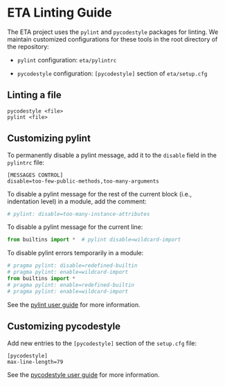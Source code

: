 # ETA Linting Guide

The ETA project uses the `pylint` and `pycodestyle` packages for linting. We
maintain customized configurations for these tools in the root directory of
the repository:

* `pylint` configuration: `eta/pylintrc`

* `pycodestyle` configuration: `[pycodestyle]` section of `eta/setup.cfg`


## Linting a file

```shell
pycodestyle <file>
pylint <file>
```


## Customizing pylint

To permanently disable a pylint message, add it to the `disable` field in
the `pylintrc` file:

```shell
[MESSAGES CONTROL]
disable=too-few-public-methods,too-many-arguments
```

To disable a pylint message for the rest of the current block (i.e.,
indentation level) in a module, add the comment:

```python
# pylint: disable=too-many-instance-attributes
```

To disable a pylint message for the current line:

```python
from builtins import *  # pylint disable=wildcard-import
```

To disable pylint errors temporarily in a module:

```python
# pragma pylint: disable=redefined-builtin
# pragma pylint: enable=wildcard-import
from builtins import *
# pragma pylint: enable=redefined-builtin
# pragma pylint: enable=wildcard-import
```

See the [pylint user guide](https://pylint.readthedocs.io/en/latest/) for more
information.


## Customizing pycodestyle

Add new entries to the `[pycodestyle]` section of the `setup.cfg` file:

```shell
[pycodestyle]
max-line-length=79
```

See the [pycodestyle user guide](
https://pycodestyle.readthedocs.io/en/latest/intro.html) for more information.
